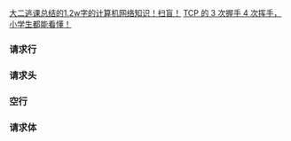 [大二逃课总结的1.2w字的计算机网络知识！扫盲！](https://mp.weixin.qq.com/s/EBUdTRfBdlRnfkjkz3vX_w)
[TCP 的 3 次握手 4 次挥手，小学生都能看懂！](https://mp.weixin.qq.com/s/nL6o7OYMFDXCDNysuFiveA)
### 请求行

### 请求头

### 空行

### 请求体


